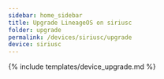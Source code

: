 ```yaml
---
sidebar: home_sidebar
title: Upgrade LineageOS on siriusc
folder: upgrade
permalink: /devices/siriusc/upgrade
device: siriusc
---
```

{% include templates/device_upgrade.md %}
